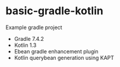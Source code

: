 # basic-gradle-kotlin

Example gradle project
- Gradle 7.4.2
- Kotlin 1.3
- Ebean gradle enhancement plugin
- Kotlin querybean generation using KAPT
